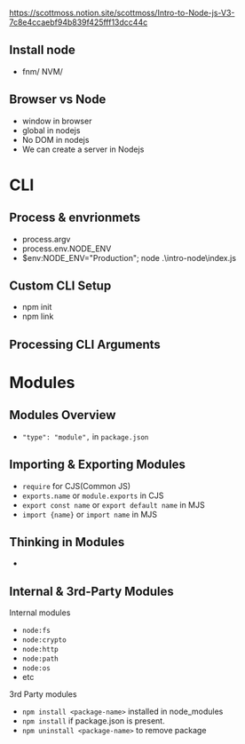 https://scottmoss.notion.site/scottmoss/Intro-to-Node-js-V3-7c8e4ccaebf94b839f425fff13dcc44c

## Install node

- fnm/ NVM/

## Browser vs Node

- window in browser
- global in nodejs
- No DOM in nodejs
- We can create a server in Nodejs

# CLI

## Process & envrionmets

- process.argv
- process.env.NODE_ENV
- $env:NODE_ENV="Production"; node .\intro-node\index.js

## Custom CLI Setup

- npm init
- npm link

## Processing CLI Arguments

# Modules

## Modules Overview

- `"type": "module",` in `package.json`

## Importing & Exporting Modules

- `require` for CJS(Common JS)
- `exports.name` or `module.exports` in CJS
- `export const name` or `export default name` in MJS
- `import {name}` or `import name` in MJS

## Thinking in Modules

-

## Internal & 3rd-Party Modules

Internal modules

- `node:fs`
- `node:crypto`
- `node:http`
- `node:path`
- `node:os`
- etc

3rd Party modules

- `npm install <package-name>` installed in node_modules
- `npm install` if package.json is present.
- `npm uninstall <package-name>` to remove package
